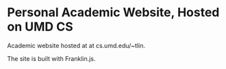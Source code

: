 # Personal Academic Website, Hosted on UMD CS

Academic website hosted at at cs.umd.edu/~tlin.


The site is built with Franklin.js.
